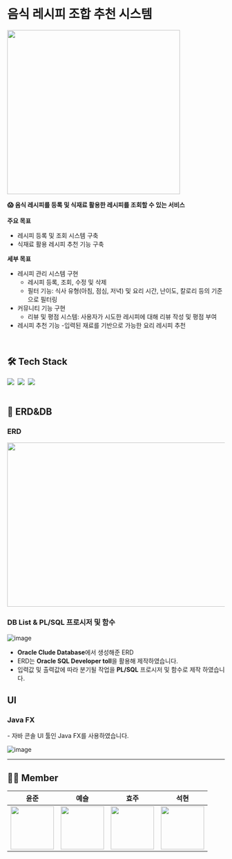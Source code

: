 # 음식 레시피 조합 추천 시스템

<img src="https://github.com/user-attachments/assets/8238e2fe-6ad0-42ae-86d3-f5773b04fe61" style="width:400px; height:380px;">


**😱 음식 레시피를 등록 및 식재료 활용한 레시피를 조회할 수 있는 서비스**
</br>
</br>
**주요 목표**

- 레시피 등록 및 조회 시스템 구축
- 식재료 활용 레시피 추천 기능 구축

**세부 목표**

- 레시피 관리 시스템 구현
    - 레시피 등록, 조회, 수정 및 삭제
    - 필터 기능: 식사 유형(아침, 점심, 저녁) 및 요리 시간, 난이도, 칼로리 등의 기준으로 필터링
- 커뮤니티 기능 구현
    - 리뷰 및 평점 시스템: 사용자가 시도한 레시피에 대해 리뷰 작성 및 평점 부여
- 레시피 추천 기능
    -입력된 재료를 기반으로 가능한 요리 레시피 추천
<br>
<h2>🛠️ Tech Stack</h2>
<div>
  <img src="https://img.shields.io/badge/Java-%23ED8B00?style=flat-square&logo=openjdk&logoColor=white&logoColor=white" />&nbsp
  <img src="https://img.shields.io/badge/Oracle-FFFFFF?style=flat-square&logo=oracle&logoColor=F80000"/>&nbsp
  <img src="https://img.shields.io/badge/JDBC-20232a?style=flat-square&logo=databricks&logoColor=7CE283"/>&nbsp
</div>

<br>
<h2> 🎨 ERD&DB </h2>
<h3> ERD </h3>
<img src="https://github.com/user-attachments/assets/f0aa3a99-cbab-466c-ad36-f4a2103c8927e" style="width:930px; height:380px;">
<h3> DB List & PL/SQL 프로시저 및 함수 </h3>

![image](https://github.com/user-attachments/assets/d6ccd09f-4c9c-498b-a6a0-389f2a31edf0)

- **Oracle Clude Database**에서 생성해준 ERD
- ERD는 **Oracle SQL Developer toll**을 활용해 제작하였습니다.
- 입력값 및 출력값에 따라 분기될 작업을 **PL/SQL** 프로시저 및 함수로 제작 하였습니다.

<h2> UI </h2>
<h3> Java FX </h3>
- 자바 콘솔 UI 툴인 Java FX를 사용하였습니다.

![image](https://github.com/user-attachments/assets/1476f55f-f093-40cb-83d1-14407f2bc0fa)

----


## 💁🏻 Member
|윤준|예슬|효주|석현|
|------|---|---|---|
|<a href="https://github.com/YoonJoony"><img src="https://github.com/YangYunSeok/Co-De/assets/110625854/d41777d4-f452-44ea-bae0-1b2f21996459" style="width:100px; height:100px;"></a>|<a href="https://github.com/kys0411"><img src="https://avatars.githubusercontent.com/u/62236238?v=4" style="width:100px; height:100px;"></a>|<a href="https://github.com/Leehyoju97"><img src="https://avatars.githubusercontent.com/u/83864280?v=4" style="width:100px; height:100px;"></a>|<a href="https://github.com/smuhsh"><img src="https://avatars.githubusercontent.com/u/49484645?v=4" style="width:100px; height:100px;"></a>|
